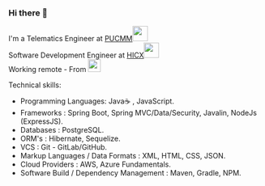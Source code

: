 ### Hi there 👋


I'm a Telematics Engineer at <a href="https://www.pucmm.edu.do/">PUCMM</a><img src="https://media.giphy.com/media/fYSnHlufseco8Fh93Z/giphy.gif" width="30"></br>
Software Development Engineer at <a href="https://www.hicx.com/">HICX</a><img src="https://media.giphy.com/media/WUlplcMpOCEmTGBtBW/giphy.gif" width="30"> 
</br>Working remote - From    <span> <img src="https://cdn-icons-png.flaticon.com/512/330/330638.png" width="25"/> 
  
  Technical skills:
- Programming Languages: Java☕ , JavaScript.
- Frameworks : Spring Boot, Spring MVC/Data/Security, Javalin, NodeJs (ExpressJS). 
- Databases : PostgreSQL.
- ORM's : Hibernate, Sequelize. 
- VCS : Git - GitLab/GitHub.
- Markup Languages / Data Formats : XML, HTML, CSS, JSON.
- Cloud Providers : AWS, Azure Fundamentals. 
- Software Build / Dependency Management : Maven, Gradle, NPM.
<!--
**BrayanMnz/brayanmnz** is a ✨ _special_ ✨ repository because its `README.md` (this file) appears on your GitHub profile.

Here are some ideas to get you started:

- 🔭 I’m currently working on ...
- 🌱 I’m currently learning ...
- 👯 I’m looking to collaborate on ...
- 🤔 I’m looking for help with ...
- 💬 Ask me about ...
- 📫 How to reach me: ...
- 😄 Pronouns: ...
- ⚡ Fun fact: ...
-->
